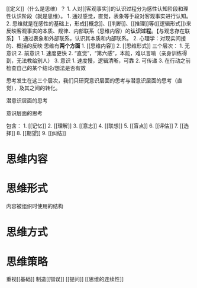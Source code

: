[[定义]]（什么是思维）？
	1. 人对[[客观事实]]的认识过程分为感性认知阶段和理性认识阶段（就是思维）。
		1. 通过感觉，直觉，表象等手段对客观事实进行认知。
		2. 思维就是在感性的基础上，形成[[概念]]、[[判断]]、[[推理]]等([[逻辑形式]])来反映客观事实的本质、规律、内部联系（思维内容）的**认识过程**。【与观念存在联系】
			1. 通过表象和外部联系，认识其本质和内部联系。
	2. 心理学：对现实间接的、概括的反映
思维有**两个方面**
	1. [[思维内容]] 
	2. [[思维形式]] 
三个层次：
	1. 无意识
	2. 前意识
		1. 速度更快
		2. “直觉”，“第六感”，本能，难以言喻（亲身训练得到，无法教给别人）
	3. 意识
		1. 速度慢，逻辑清晰，可靠
		2. 可传递
		3. 在行动之前检查自己的某个结论/想法是否有效

思考发生在这三个层次，我们只研究意识层面的思考与潜意识层面的思考（直觉），及其之间的转化。

潜意识层面的思考

意识层面的思考

包含：
	1. [[记忆]]
	2. [[理解]]
	3. [[意志]]
	4. [[联想]]
	5. [[盲点]]
	6. [[评估]]
	7. [[选择]]
	8. [[期望]]
	9. [[纠结]]

# 思维内容
# 思维形式
内容被组织时使用的结构
# 思维方式
# 思维策略
重视[[基础]] 
制造[[错误]] 
[[提问]] 
[[思维的连续性]] 